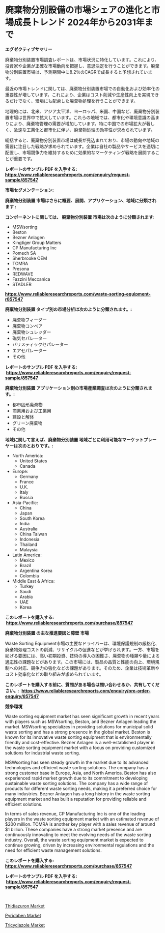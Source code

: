 <p><h1>廃棄物分別設備の市場シェアの進化と市場成長トレンド 2024年から2031年まで</h1></p><p><strong>エグゼクティブサマリー</strong></p>
<p><p>廃棄物分別装置市場調査レポートは、市場状況に特化しています。これにより、投資家や企業が正確な市場動向を把握し、意思決定を行うことができます。廃棄物分別装置市場は、予測期間中に8.2％のCAGRで成長すると予想されています。</p><p>最近の市場トレンドに関しては、廃棄物分別装置市場での自動化および効率化の重要性が増しています。これにより、企業はコスト削減や生産性向上を実現できるだけでなく、環境にも配慮した廃棄物処理を行うことができます。</p><p>地理的には、北米、アジア太平洋、ヨーロッパ、米国、中国など、廃棄物分別装置市場は世界中で拡大しています。これらの地域では、都市化や環境意識の高まりにより、廃棄物管理の需要が増加しています。特に中国での市場拡大が著しく、急速な工業化と都市化に伴い、廃棄物処理の効率性が求められています。</p><p>総括すると、廃棄物分別装置市場は成長が見込まれており、市場の動向や地域の需要に注目した戦略が求められています。企業は自社の製品やサービスを適切に配置し、市場競争力を維持するために効果的なマーケティング戦略を展開することが重要です。</p></p>
<p><strong>レポートのサンプル PDF を入手する: <a href="https://www.reliableresearchreports.com/enquiry/request-sample/857547">https://www.reliableresearchreports.com/enquiry/request-sample/857547</a></strong></p>
<p><strong>市場セグメンテーション:</strong></p>
<p><strong> 廃棄物分別装置 市場はさらに概要、展開、アプリケーション、地域に分類されます :</strong></p>
<p><strong>コンポーネントに関しては、 廃棄物分別装置 市場は次のように分類されます: &nbsp;</strong></p>
<p><ul><li>MSWsorting</li><li>Beston</li><li>Bezner Anlagen</li><li>Kingtiger Group Matters</li><li>CP Manufacturing Inc</li><li>Pomech SA</li><li>Sherbrooke OEM</li><li>TOMRA</li><li>Presona</li><li>REDWAVE</li><li>Fazzini Meccanica</li><li>STADLER</li></ul></p>
<p><strong><a href="https://www.reliableresearchreports.com/waste-sorting-equipment-r857547">https://www.reliableresearchreports.com/waste-sorting-equipment-r857547</a></strong></p>
<p><strong> 廃棄物分別装置 タイプ別の市場分析は次のように分類されます。:</strong></p>
<p><ul><li>廃棄物フィーダー</li><li>廃棄物コンベア</li><li>廃棄物シュレッダー</li><li>磁気セパレーター</li><li>バリスティックセパレーター</li><li>エアセパレーター</li><li>その他</li></ul></p>
<p><strong>レポートのサンプル PDF を入手する: &nbsp;<a href="https://www.reliableresearchreports.com/enquiry/request-sample/857547">https://www.reliableresearchreports.com/enquiry/request-sample/857547</a></strong></p>
<p><strong> 廃棄物分別装置 アプリケーション別の市場産業調査は次のように分類されます。:</strong></p>
<p><ul><li>都市固形廃棄物</li><li>商業用および工業用</li><li>建設と解体</li><li>グリーン廃棄物</li><li>その他</li></ul></p>
<p><strong>地域に関して言えば、廃棄物分別装置 地域ごとに利用可能なマーケットプレーヤーは次のとおりです。:</strong></p>
<p><ul>
    <li>
        North America:
        <ul>
            <li>United States</li>
            <li>Canada</li>
        </ul>
    </li>
    <li>
        Europe:
        <ul>
            <li>Germany</li>
            <li>France</li>
            <li>U.K.</li>
            <li>Italy</li>
            <li>Russia</li>
        </ul>
    </li>
    <li>
        Asia-Pacific:
        <ul>
            <li>China</li>
            <li>Japan</li>
            <li>South Korea</li>
            <li>India</li>
            <li>Australia</li>
            <li>China Taiwan</li>
            <li>Indonesia</li>
            <li>Thailand</li>
            <li>Malaysia</li>
        </ul>
    </li>
    <li>
        Latin America:
        <ul>
            <li>Mexico</li>
            <li>Brazil</li>
            <li>Argentina Korea</li>
            <li>Colombia</li>
        </ul>
    </li>
    <li>
        Middle East & Africa:
        <ul>
            <li>Turkey</li>
            <li>Saudi</li>
            <li>Arabia</li>
            <li>UAE</li>
            <li>Korea</li>
        </ul>
    </li>
    </ul></p>
<p><strong>このレポートを購入する: &nbsp;<a href="https://www.reliableresearchreports.com/purchase/857547">https://www.reliableresearchreports.com/purchase/857547</a></strong></p>
<p><strong>廃棄物分別装置 の主な推進要因と障壁 市場</strong></p>
<p><p>Waste Sorting Equipment市場の主要なドライバーは、環境保護規制の厳格化、廃棄物処理コストの削減、リサイクルの促進などが挙げられます。一方、市場を妨げる要因には、高い初期投資、技術の導入の困難さ、廃棄物の種類や量による適応性の課題などがあります。この市場には、製品の品質と性能の向上、環境規制への対応、競争力の強化などの課題があります。そのため、企業は技術革新やコスト効率化などの取り組みが求められています。</p></p>
<p><strong>このレポートを購入する前に、質問がある場合は問い合わせるか、共有してください。:&nbsp; <a href="https://www.reliableresearchreports.com/enquiry/pre-order-enquiry/857547">https://www.reliableresearchreports.com/enquiry/pre-order-enquiry/857547</a></strong></p>
<p><strong>競争環境</strong></p>
<p><p>Waste sorting equipment market has seen significant growth in recent years with players such as MSWsorting, Beston, and Bezner Anlagen leading the market. MSWsorting specializes in providing solutions for municipal solid waste sorting and has a strong presence in the global market. Beston is known for its innovative waste sorting equipment that is environmentally friendly and cost-effective. Bezner Anlagen is a well-established player in the waste sorting equipment market with a focus on providing customized solutions for industrial waste sorting.</p><p>MSWsorting has seen steady growth in the market due to its advanced technologies and efficient waste sorting solutions. The company has a strong customer base in Europe, Asia, and North America. Beston has also experienced rapid market growth due to its commitment to developing sustainable waste sorting solutions. The company has a wide range of products for different waste sorting needs, making it a preferred choice for many industries. Bezner Anlagen has a long history in the waste sorting equipment market and has built a reputation for providing reliable and efficient solutions.</p><p>In terms of sales revenue, CP Manufacturing Inc is one of the leading players in the waste sorting equipment market with an estimated revenue of $200 million. TOMRA is another key player with a sales revenue of around $1 billion. These companies have a strong market presence and are continuously innovating to meet the evolving needs of the waste sorting industry. Overall, the waste sorting equipment market is expected to continue growing, driven by increasing environmental regulations and the need for efficient waste management solutions.</p></p>
<p><strong>このレポートを購入する: &nbsp; <a href="https://www.reliableresearchreports.com/purchase/857547">https://www.reliableresearchreports.com/purchase/857547</a></strong></p>
<p><strong>レポートのサンプル PDF を入手する: &nbsp;<a href="https://www.reliableresearchreports.com/enquiry/request-sample/857547">https://www.reliableresearchreports.com/enquiry/request-sample/857547</a></strong><strong></strong></p>
<p>&nbsp;</p>
<p><p><a href="https://copper-carbon-84f.notion.site/Thidiazuron-Market-Offer-Valuable-Insights-into-Market-Size-Market-Share-Market-Trends-and-Projec-363616b674994b04bdffb6ede5d5a123">Thidiazuron Market</a></p><p><a href="https://circular-yam-9b9.notion.site/Pyridaben-Market-Insights-Market-Players-and-Forecast-Till-2031-9343e3f4fe8947598c8fa420203b78b6">Pyridaben Market</a></p><p><a href="https://cedar-agate-3da.notion.site/Tricyclazole-Market-Size-Growth-Outlook-from-2024-to-2031-projecting-at-Market-s-Trends-Analysis-b-e8fc46b305494aba9194b207b8a0833d">Tricyclazole Market</a></p></p>